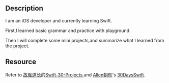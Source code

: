 ## Description

I am an iOS developer and currently learning Swift.

First,I learned basic grammar and practice with playground.

Then I will complete some mini projects,and summarize what I learned from the project.

## Resource

Refer to  [故胤道长](https://twitter.com/guyindaozhang)的[Swift-30-Projects
](https://github.com/soapyigu/Swift-30-Projects) and [Allen朝辉](https://twitter.com/creativewang)'s [30DaysSwift](https://github.com/allenwong/30DaysofSwift).

